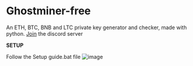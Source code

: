 # Ghostminer-free
An ETH, BTC, BNB and LTC private key generator and checker, made with python.
[Join](https://discord.gg/nuzqGvvZKH) the discord server

______________________SETUP______________________

Follow the Setup guide.bat file
![image](https://github.com/TheSolyboy/CryptoX-Free/assets/92945282/51520793-b175-4506-a318-26a51ec77ec5)
